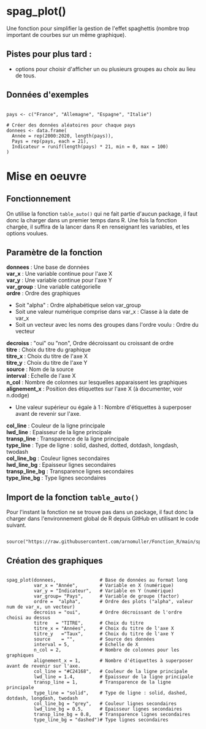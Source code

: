 # spag_plot()

Une fonction pour simplifier la gestion de l'effet spaghettis (nombre trop important de courbes sur un même graphique).


## Pistes pour plus tard :

- options pour choisir d'afficher un ou plusieurs groupes au choix au lieu de tous.


## Données d'exemples


```{r filename="Import des données d'exemples", warning=FALSE, message=FALSE}

pays <- c("France", "Allemagne", "Espagne", "Italie")

# Créer des données aléatoires pour chaque pays
donnees <- data.frame(
  Année = rep(2000:2020, length(pays)),
  Pays = rep(pays, each = 21),
  Indicateur = runif(length(pays) * 21, min = 0, max = 100)
)
```




# Mise en oeuvre
 
## Fonctionnement

On utilise la fonction `table_auto()` qui ne fait partie d'aucun package, il faut donc la charger dans un premier temps dans R. 
Une fois la fonction chargée, il suffira de la lancer dans R en renseignant les variables, et les options voulues.

## Paramètre de la fonction

**donnees**        : Une base de données                             
**var_x**          : Une variable continue pour l'axe X    
**var_y**          : Une variable continue pour l'axe Y   
**var_group**      : Une variable catégorielle         
**ordre**          : Ordre des graphiques    
- Soit "alpha" : Ordre alphabétique selon var_group                                
- Soit une valeur numérique comprise dans var_x : Classe à la date de var_x  
- Soit un vecteur avec les noms des groupes dans l'ordre voulu : Ordre du vecteur  

**decroiss**       : "oui" ou "non", Ordre décroissant ou croissant de ordre    
**titre**          : Choix du titre du graphique     
**titre_x**        : Choix du titre de l'axe X    
**titre_y**        : Choix du titre de l'axe Y   
**source**         : Nom de la source    
**interval**       : Echelle de l'axe X   
**n_col**          : Nombre de colonnes sur lesquelles apparaissent les graphiques    
**alignement_x**   : Position des étiquettes sur l'axe X (à documenter, voir n.dodge)   
- Une valeur supérieur ou égale à 1 : Nombre d'étiquettes à superposer avant de revenir sur l'axe.   

**col_line**       : Couleur de la ligne principale   
**lwd_line**       : Epaisseur de la ligne principale  
**transp_line**    : Transparence de la ligne principale  
**type_line**      : Type de ligne : solid, dashed, dotted, dotdash, longdash, twodash  
**col_line_bg**    : Couleur lignes secondaires  
**lwd_line_bg**    : Epaisseur lignes secondaires  
**transp_line_bg** : Transparence lignes secondaires  
**type_line_bg**   : Type lignes secondaires   




## Import de la fonction `table_auto()`

Pour l'instant la fonction ne se trouve pas dans un package, il faut donc la charger dans l'environnement global de R depuis GitHub en utilisant le code suivant.  

```{r filename="Import de la fonction depuis Github"}

source("https://raw.githubusercontent.com/arnomuller/Fonction_R/main/spag_plot/spag_plot.R")

```


## Création des graphiques


```{r filename="Activation de la fonction", warning=FALSE, message=FALSE}

spag_plot(donnees,                # Base de données au format long
          var_x = "Année",        # Variable en X (numérique)
          var_y = "Indicateur",   # Variable en Y (numérique)
          var_group= "Pays",      # Variable de groupe (factor)
          ordre =  "alpha",       # Ordre des plots ("alpha", valeur num de var_x, un vecteur)
          decroiss = "oui",       # Ordre décroissant de l'ordre choisi au dessus
          titre   = "TITRE",      # Choix du titre
          titre_x = "Années",     # Choix du titre de l'axe X
          titre_y   ="Taux",      # Choix du titre de l'axe Y
          source    = "",         # Source des données
          interval = 5,           # Echelle de X
          n_col = 2,              # Nombre de colonnes pour les graphiques
          alignement_x = 1,       # Nombre d'étiquettes à superposer avant de revenir sur l'axe.
          col_line = "#C24168",   # Couleur de la ligne principale
          lwd_line = 1.4,         # Epaisseur de la ligne principale
          transp_line = 1,        # Transparence de la ligne principale
          type_line = "solid",    # Type de ligne : solid, dashed, dotdash, longdash, twodash
          col_line_bg = "grey",   # Couleur lignes secondaires
          lwd_line_bg = 0.5,      # Epaisseur lignes secondaires
          transp_line_bg = 0.8,   # Transparence lignes secondaires
          type_line_bg = "dashed")# Type lignes secondaires  
```
